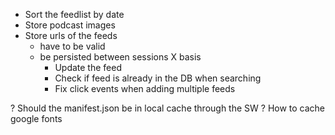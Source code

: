
- Sort the feedlist by date
- Store podcast images
- Store urls of the feeds
    - have to be valid
    - be persisted between sessions
        X basis 
        - Update the feed
        - Check if feed is already in the DB when searching
        - Fix click events when adding multiple feeds


? Should the manifest.json be in local cache through the SW
? How to cache google fonts
        
    
